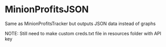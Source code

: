 # MinionProfitsJSON
Same as MinionProfitsTracker but outputs JSON data instead of graphs

NOTE: Still need to make custom creds.txt file in resources folder with API key
